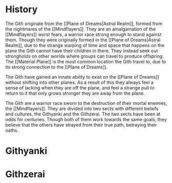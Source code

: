 # History
The Gith originate from the [[Plane of Dreams|Astral Realm]], formed from the nightmares of the [[Mindflayers]]. They are an amalgamation of the [[Mindflayers]] worst fears, a warrior race strong enough to stand against them. Though they were originally formed in the [[Plane of Dreams|Astral Realm]], due to the strange warping of time and space that happens on the plane the Gith cannot have their children in there. They instead seek out strongholds on other worlds where groups can travel to produce offspring. The [[Material Plane]] is the most common location the Gith travel to, due to its strong connection to the [[Plane of Dreams]].

The Gith have gained an innate ability to exist on the [[Plane of Dreams]] without shifting into other planes. As a result of this they always feel a sense of lacking when they are off the plane, and feel a strange pull to return to it that only grows stronger they are away from the plane.

The Gith are a warrior race sworn to the destruction of their mortal enemies, the [[Mindflayers]]. They are divided into two sects with different beliefs and cultures, the Githyanki and the Githzerai. The two sects have been at odds for centuries. Though both of them work towards the same goals, they believe that the others have strayed from their true path, betraying their oaths.
# Githyanki

# Githzerai